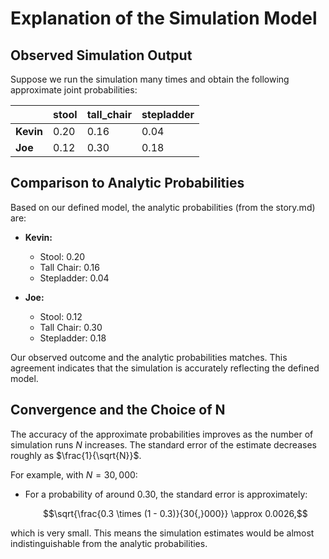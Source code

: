 # Explanation of the Simulation Model

## Observed Simulation Output
Suppose we run the simulation many times and obtain the following approximate joint probabilities:

|          | stool | tall_chair | stepladder |
|----------|-------|------------|------------|
| **Kevin**| 0.20  | 0.16       | 0.04       |
| **Joe**  | 0.12  | 0.30       | 0.18       |

## Comparison to Analytic Probabilities
Based on our defined model, the analytic probabilities (from the story.md) are:

- **Kevin:**
  - Stool: $0.20$ 
  - Tall Chair: $0.16$  
  - Stepladder: $0.04$  

- **Joe:**
  - Stool: $0.12$  
  - Tall Chair: $0.30$  
  - Stepladder: $0.18$  

Our observed outcome and the analytic probabilities matches. This agreement indicates that the simulation is accurately reflecting the defined model.

## Convergence and the Choice of N
The accuracy of the approximate probabilities improves as the number of simulation runs $N$ increases. The standard error of the estimate decreases roughly as $\frac{1}{\sqrt{N}}$. 

For example, with $N = 30{,}000$:
- For a probability of around $0.30$, the standard error is approximately:

  $$\sqrt{\frac{0.3 \times (1 - 0.3)}{30{,}000}} \approx 0.0026,$$
  
which is very small. This means the simulation estimates would be almost indistinguishable from the analytic probabilities.